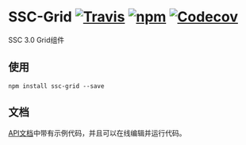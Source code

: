 # SSC-Grid [![Travis][build-badge]][build] [![npm][npm-badge]][npm] [![Codecov][codecov-badge]][codecov]

SSC 3.0 Grid组件

## 使用

```
npm install ssc-grid --save
```

## 文档

[API文档][documentation]中带有示例代码，并且可以在线编辑并运行代码。

[documentation]: http://ssc-grid.github.io
[contributing]: CONTRIBUTING.md

[build-badge]: https://travis-ci.org/yyssc/ssc-grid.svg?branch=master
[build]: https://travis-ci.org/yyssc/ssc-grid

[npm-badge]: https://badge.fury.io/js/ssc-grid.svg
[npm]: http://badge.fury.io/js/ssc-grid

[codecov-badge]: https://img.shields.io/codecov/c/github/yyssc/react-bootstrap/master.svg
[codecov]: https://codecov.io/gh/yyssc/react-bootstrap
